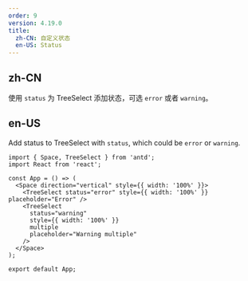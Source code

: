 ```yaml
---
order: 9
version: 4.19.0
title:
  zh-CN: 自定义状态
  en-US: Status
---
```


## zh-CN

使用 `status` 为 TreeSelect 添加状态，可选 `error` 或者 `warning`。

## en-US

Add status to TreeSelect with `status`, which could be `error` or `warning`.

```tsx
import { Space, TreeSelect } from 'antd';
import React from 'react';

const App = () => (
  <Space direction="vertical" style={{ width: '100%' }}>
    <TreeSelect status="error" style={{ width: '100%' }} placeholder="Error" />
    <TreeSelect
      status="warning"
      style={{ width: '100%' }}
      multiple
      placeholder="Warning multiple"
    />
  </Space>
);

export default App;
```
